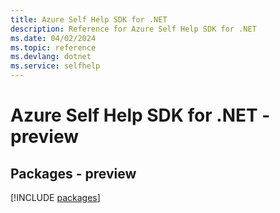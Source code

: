 ```yaml
---
title: Azure Self Help SDK for .NET
description: Reference for Azure Self Help SDK for .NET
ms.date: 04/02/2024
ms.topic: reference
ms.devlang: dotnet
ms.service: selfhelp
---
```

# Azure Self Help SDK for .NET - preview
## Packages - preview
[!INCLUDE [packages](self-help-index.md)]